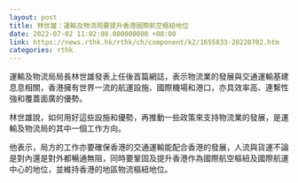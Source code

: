 ```yaml
---
layout: post
title: 林世雄：運輸及物流局要提升香港國際航空樞紐地位
date: 2022-07-02 11:02:08.000000000 +08:00
link: https://news.rthk.hk/rthk/ch/component/k2/1655833-20220702.htm
categories: rthk
---
```


運輸及物流局局長林世雄發表上任後首篇網誌，表示物流業的發展與交通運輸基建息息相關，香港擁有世界一流的航運設施、國際機場和港口，亦具效率高、連繫性強和覆蓋面廣的優勢。

林世雄說，如何用好這些設施和優勢，再推動一些政策來支持物流業的發展，是運輸及物流局的其中一個工作方向。

他表示，局方的工作亦要確保香港的交通運輸能配合香港的發展，人流與貨運不論是對內還是對外都暢通無阻，同時要鞏固及提升香港作為國際航空樞紐及國際航運中心的地位，並維持香港的地區物流樞紐地位。
